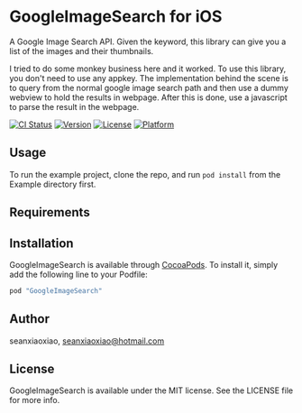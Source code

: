 # GoogleImageSearch for iOS

A Google Image Search API. Given the keyword, this library can give you a list of the images and their thumbnails.

I tried to do some monkey business here and it worked. To use this library, you don't need to use any appkey. The implementation behind the scene is to query from the normal google image search path and then use a dummy webview to hold the results in webpage. After this is done, use a javascript to parse the result in the webpage.

[![CI Status](http://img.shields.io/travis/seanxiaoxiao/GoogleImageSearch.svg?style=flat)](https://travis-ci.org/seanxiaoxiao/GoogleImageSearch)
[![Version](https://img.shields.io/cocoapods/v/GoogleImageSearch.svg?style=flat)](http://cocoapods.org/pods/GoogleImageSearch)
[![License](https://img.shields.io/cocoapods/l/GoogleImageSearch.svg?style=flat)](http://cocoapods.org/pods/GoogleImageSearch)
[![Platform](https://img.shields.io/cocoapods/p/GoogleImageSearch.svg?style=flat)](http://cocoapods.org/pods/GoogleImageSearch)

## Usage

To run the example project, clone the repo, and run `pod install` from the Example directory first.

## Requirements

## Installation

GoogleImageSearch is available through [CocoaPods](http://cocoapods.org). To install
it, simply add the following line to your Podfile:

```ruby
pod "GoogleImageSearch"
```

## Author

seanxiaoxiao, seanxiaoxiao@hotmail.com

## License

GoogleImageSearch is available under the MIT license. See the LICENSE file for more info.
